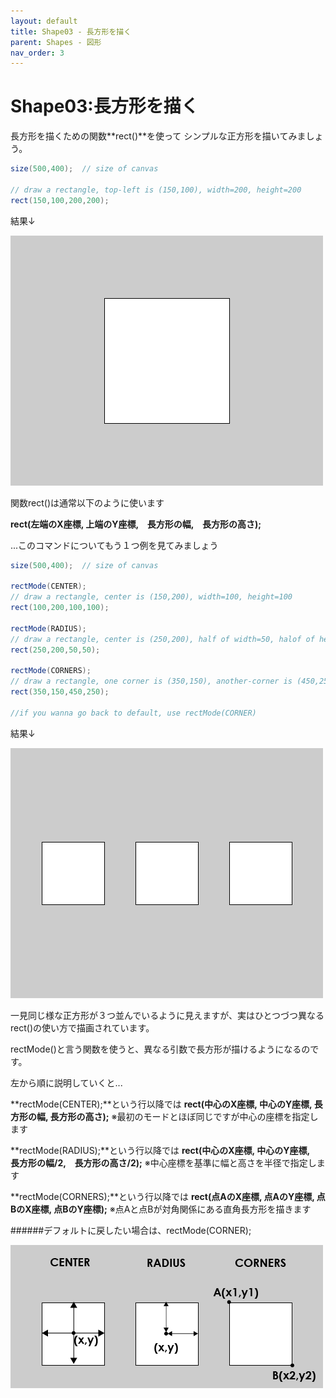 ```yaml
---
layout: default
title: Shape03 - 長方形を描く
parent: Shapes - 図形
nav_order: 3
---
```


# Shape03:長方形を描く
長方形を描くための関数**rect()**を使って
シンプルな正方形を描いてみましょう。

```java
size(500,400);  // size of canvas

// draw a rectangle, top-left is (150,100), width=200, height=200
rect(150,100,200,200);
```
結果↓

<img src="../assets/rect_run.png" alt="hi" class="inline"/>

関数rect()は通常以下のように使います

**rect(左端のX座標, 上端のY座標,　長方形の幅,　長方形の高さ);**

...このコマンドについてもう１つ例を見てみましょう

```java
size(500,400);  // size of canvas

rectMode(CENTER);
// draw a rectangle, center is (150,200), width=100, height=100
rect(100,200,100,100);

rectMode(RADIUS);
// draw a rectangle, center is (250,200), half of width=50, halof of height=50
rect(250,200,50,50);

rectMode(CORNERS);
// draw a rectangle, one corner is (350,150), another-corner is (450,250)
rect(350,150,450,250);

//if you wanna go back to default, use rectMode(CORNER)
```

結果↓

<img src="../assets/rectMode_run.png" alt="hi" class="inline"/>

一見同じ様な正方形が３つ並んでいるように見えますが、実はひとつづつ異なるrect()の使い方で描画されています。

rectMode()と言う関数を使うと、異なる引数で長方形が描けるようになるのです。

左から順に説明していくと...

**rectMode(CENTER);**という行以降では
**rect(中心のX座標, 中心のY座標, 長方形の幅, 長方形の高さ);**
※最初のモードとほぼ同じですが中心の座標を指定します

**rectMode(RADIUS);**という行以降では
**rect(中心のX座標, 中心のY座標,　長方形の幅/2,　長方形の高さ/2);**
※中心座標を基準に幅と高さを半径で指定します

**rectMode(CORNERS);**という行以降では
**rect(点AのX座標, 点AのY座標, 点BのX座標, 点BのY座標);**
※点Aと点Bが対角関係にある直角長方形を描きます

######デフォルトに戻したい場合は、rectMode(CORNER);

<img src="../assets/rectMode_run_text.png" alt="hi" class="inline"/>
